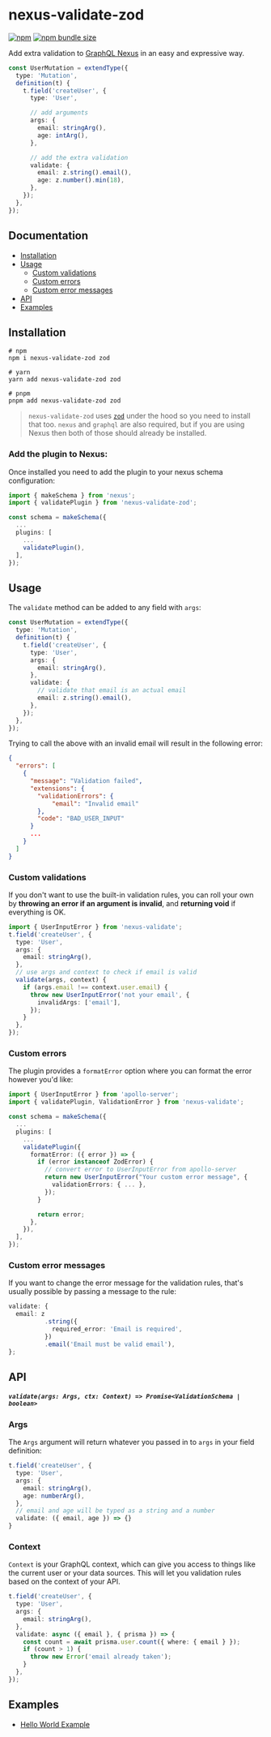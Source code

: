 # nexus-validate-zod

[![npm](https://img.shields.io/npm/v/nexus-validate-zod)](https://www.npmjs.com/package/nexus-validate-zod)
[![npm bundle size](https://img.shields.io/bundlephobia/min/nexus-validate)](https://bundlephobia.com/result?p=nexus-validate-zod)

Add extra validation to [GraphQL Nexus](https://github.com/graphql-nexus/nexus) in an easy and expressive way.

```ts
const UserMutation = extendType({
  type: 'Mutation',
  definition(t) {
    t.field('createUser', {
      type: 'User',

      // add arguments
      args: {
        email: stringArg(),
        age: intArg(),
      },

      // add the extra validation
      validate: {
        email: z.string().email(),
        age: z.number().min(18),
      },
    });
  },
});
```

## Documentation

- [Installation](#installation)
- [Usage](#usage)
  - [Custom validations](#custom-validations)
  - [Custom errors](#custom-errors)
  - [Custom error messages](#custom-error-messages)
- [API](#api)
- [Examples](#examples)

## Installation

```console
# npm
npm i nexus-validate-zod zod

# yarn
yarn add nexus-validate-zod zod

# pnpm
pnpm add nexus-validate-zod zod
```

> `nexus-validate-zod` uses [`zod`](https://zod.dev) under the hood so you need to install that too. `nexus` and `graphql` are also required, but if you are using Nexus then both of those should already be installed.

### Add the plugin to Nexus:

Once installed you need to add the plugin to your nexus schema configuration:

```ts
import { makeSchema } from 'nexus';
import { validatePlugin } from 'nexus-validate-zod';

const schema = makeSchema({
  ...
  plugins: [
    ...
    validatePlugin(),
  ],
});
```

## Usage

The `validate` method can be added to any field with `args`:

```ts
const UserMutation = extendType({
  type: 'Mutation',
  definition(t) {
    t.field('createUser', {
      type: 'User',
      args: {
        email: stringArg(),
      },
      validate: {
        // validate that email is an actual email
        email: z.string().email(),
      },
    });
  },
});
```

Trying to call the above with an invalid email will result in the following error:

```json
{
  "errors": [
    {
      "message": "Validation failed",
      "extensions": {
        "validationErrors": {
            "email": "Invalid email"
        },
        "code": "BAD_USER_INPUT"
      }
      ...
    }
  ]
}
```

### Custom validations

If you don't want to use the built-in validation rules, you can roll your own by **throwing an error if an argument is invalid**, and **returning void** if everything is OK.

```ts
import { UserInputError } from 'nexus-validate';
t.field('createUser', {
  type: 'User',
  args: {
    email: stringArg(),
  },
  // use args and context to check if email is valid
  validate(args, context) {
    if (args.email !== context.user.email) {
      throw new UserInputError('not your email', {
        invalidArgs: ['email'],
      });
    }
  },
});
```

### Custom errors

The plugin provides a `formatError` option where you can format the error however you'd like:

```ts
import { UserInputError } from 'apollo-server';
import { validatePlugin, ValidationError } from 'nexus-validate';

const schema = makeSchema({
  ...
  plugins: [
    ...
    validatePlugin({
      formatError: ({ error }) => {
        if (error instanceof ZodError) {
          // convert error to UserInputError from apollo-server
          return new UserInputError("Your custom error message", {
            validationErrors: { ... },
          });
        }

        return error;
      },
    }),
  ],
});
```

### Custom error messages

If you want to change the error message for the validation rules, that's usually possible by passing a message to the rule:

```ts
validate: {
  email: z
          .string({
            required_error: 'Email is required',
          })
          .email('Email must be valid email'),
};
```

## API

##### `validate(args: Args, ctx: Context) => Promise<ValidationSchema | boolean>`

### Args

The `Args` argument will return whatever you passed in to `args` in your field definition:

```ts
t.field('createUser', {
  type: 'User',
  args: {
    email: stringArg(),
    age: numberArg(),
  },
  // email and age will be typed as a string and a number
  validate: ({ email, age }) => {}
}
```

### Context

`Context` is your GraphQL context, which can give you access to things like the current user or your data sources. This will let you validation rules based on the context of your API.

```ts
t.field('createUser', {
  type: 'User',
  args: {
    email: stringArg(),
  },
  validate: async ({ email }, { prisma }) => {
    const count = await prisma.user.count({ where: { email } });
    if (count > 1) {
      throw new Error('email already taken');
    }
  },
});
```

## Examples

- [Hello World Example](examples/hello-world)
